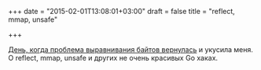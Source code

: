 +++
date = "2015-02-01T13:08:01+03:00"
draft = false
title = "reflect, mmap, unsafe"

+++

<p><a href="http://kernel-panic.runkite.com/2015/01/28/reflect-unsafe-and-other-unsavoury-go-hacks/">День, когда проблема выравнивания байтов вернулась</a> и укусила меня. О&nbsp;reflect, mmap, unsafe и других не очень красивых Go хаках.</p>

